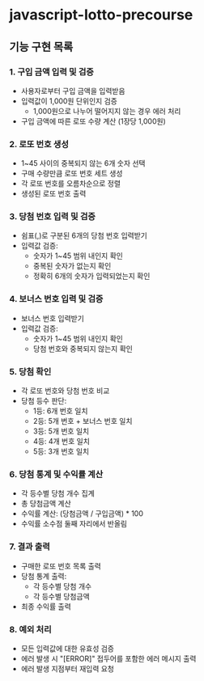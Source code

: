# javascript-lotto-precourse


## 기능 구현 목록

### 1. 구입 금액 입력 및 검증
- 사용자로부터 구입 금액을 입력받음
- 입력값이 1,000원 단위인지 검증
    - 1,000원으로 나누어 떨어지지 않는 경우 에러 처리
- 구입 금액에 따른 로또 수량 계산 (1장당 1,000원)

### 2. 로또 번호 생성
- 1~45 사이의 중복되지 않는 6개 숫자 선택
- 구매 수량만큼 로또 번호 세트 생성
- 각 로또 번호를 오름차순으로 정렬
- 생성된 로또 번호 출력

### 3. 당첨 번호 입력 및 검증
- 쉼표(,)로 구분된 6개의 당첨 번호 입력받기
- 입력값 검증:
    - 숫자가 1~45 범위 내인지 확인
    - 중복된 숫자가 없는지 확인
    - 정확히 6개의 숫자가 입력되었는지 확인

### 4. 보너스 번호 입력 및 검증
- 보너스 번호 입력받기
- 입력값 검증:
    - 숫자가 1~45 범위 내인지 확인
    - 당첨 번호와 중복되지 않는지 확인

### 5. 당첨 확인
- 각 로또 번호와 당첨 번호 비교
- 당첨 등수 판단:
    - 1등: 6개 번호 일치
    - 2등: 5개 번호 + 보너스 번호 일치
    - 3등: 5개 번호 일치
    - 4등: 4개 번호 일치
    - 5등: 3개 번호 일치

### 6. 당첨 통계 및 수익률 계산
- 각 등수별 당첨 개수 집계
- 총 당첨금액 계산
- 수익률 계산: (당첨금액 / 구입금액) * 100
- 수익률 소수점 둘째 자리에서 반올림

### 7. 결과 출력
- 구매한 로또 번호 목록 출력
- 당첨 통계 출력:
    - 각 등수별 당첨 개수
    - 각 등수별 당첨금액
- 최종 수익률 출력

### 8. 예외 처리
- 모든 입력값에 대한 유효성 검증
- 에러 발생 시 "[ERROR]" 접두어를 포함한 에러 메시지 출력
- 에러 발생 지점부터 재입력 요청